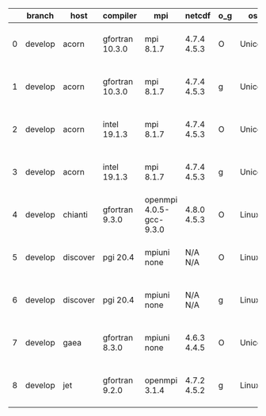 |    | branch   | host     | compiler        | mpi                     | netcdf      | o_g   | os     | build   | u_pass   | u_fail   | s_pass   | s_fail   | e_pass   | e_fail   | nuopc_pass   | nuopc_fail   | artifacts_hash                                                                                                                                                      | modified                  |
|----|----------|----------|-----------------|-------------------------|-------------|-------|--------|---------|----------|----------|----------|----------|----------|----------|--------------|--------------|---------------------------------------------------------------------------------------------------------------------------------------------------------------------|---------------------------|
|  0 | develop  | acorn    | gfortran 10.3.0 | mpi 8.1.7               | 4.7.4 4.5.3 | O     | Unicos | fail    | fail     | fail     | fail     | fail     | fail     | fail     | 0            | 50           | [artifacts](https://github.com/esmf-org/esmf-test-artifacts/tree/7924b0bcad7671e923ee906ee2e0e105832c3bbc/develop/acorn/gfortran/10.3.0/O/mpi/8.1.7)                | 2022-07-06 01:25:05 +0000 |
|  1 | develop  | acorn    | gfortran 10.3.0 | mpi 8.1.7               | 4.7.4 4.5.3 | g     | Unicos | fail    | fail     | fail     | fail     | fail     | fail     | fail     | 0            | 50           | [artifacts](https://github.com/esmf-org/esmf-test-artifacts/tree/e4356f1ebb77687002c8ad1358fef8211bb5bb04/develop/acorn/gfortran/10.3.0/g/mpi/8.1.7)                | 2022-07-06 01:26:02 +0000 |
|  2 | develop  | acorn    | intel 19.1.3    | mpi 8.1.7               | 4.7.4 4.5.3 | O     | Unicos | pass    | 13665    | 0        | 49       | 0        | 80       | 0        | 50           | 0            | [artifacts](https://github.com/esmf-org/esmf-test-artifacts/tree/12ff065b88fe7388cd07e15543773d73aa823cf9/develop/acorn/intel/19.1.3/O/mpi/8.1.7)                   | 2022-07-06 01:53:16 +0000 |
|  3 | develop  | acorn    | intel 19.1.3    | mpi 8.1.7               | 4.7.4 4.5.3 | g     | Unicos | pass    | 13665    | 0        | 49       | 0        | 80       | 0        | 50           | 0            | [artifacts](https://github.com/esmf-org/esmf-test-artifacts/tree/440260e1b93c0a4f93262805c31fce719aa2c084/develop/acorn/intel/19.1.3/g/mpi/8.1.7)                   | 2022-07-06 01:52:42 +0000 |
|  4 | develop  | chianti  | gfortran 9.3.0  | openmpi 4.0.5-gcc-9.3.0 | 4.8.0 4.5.3 | O     | Linux  | pass    | 13665    | 0        | 49       | 0        | 80       | 0        | 50           | 0            | [artifacts](https://github.com/esmf-org/esmf-test-artifacts/tree/901ca84095306f0925f1a3646c460982eef3824e/develop/chianti/gfortran/9.3.0/O/openmpi/4.0.5-gcc-9.3.0) | 2022-07-06 01:53:44 -0400 |
|  5 | develop  | discover | pgi 20.4        | mpiuni none             | N/A N/A     | O     | Linux  | fail    | fail     | fail     | fail     | fail     | fail     | fail     | 0            | 50           | [artifacts](https://github.com/esmf-org/esmf-test-artifacts/tree/ea8edb9f875cd4962b3b22c85430a52d68cbcde3/develop/discover/pgi/20.4/O/mpiuni/none)                  | 2022-07-06 01:11:40 -0400 |
|  6 | develop  | discover | pgi 20.4        | mpiuni none             | N/A N/A     | g     | Linux  | fail    | fail     | fail     | fail     | fail     | fail     | fail     | 0            | 50           | [artifacts](https://github.com/esmf-org/esmf-test-artifacts/tree/6892ecce247d8576645bed11abf85bbd99e6a310/develop/discover/pgi/20.4/g/mpiuni/none)                  | 2022-07-06 01:15:47 -0400 |
|  7 | develop  | gaea     | gfortran 8.3.0  | mpiuni none             | 4.6.3 4.4.5 | O     | Unicos | pass    | pending  | pending  | pending  | pending  | pending  | pending  | pending      | pending      | [artifacts](https://github.com/esmf-org/esmf-test-artifacts/tree/83061393e94c97a27ab20929110608f39a15c2e0/develop/gaea/gfortran/8.3.0/O/mpiuni/none)                | 2022-07-06 01:11:46 -0400 |
|  8 | develop  | jet      | gfortran 9.2.0  | openmpi 3.1.4           | 4.7.2 4.5.2 | g     | Linux  | fail    | fail     | fail     | fail     | fail     | fail     | fail     | fail         | fail         | [artifacts](https://github.com/esmf-org/esmf-test-artifacts/tree/6174c542bb53ed7c0042b0c1aa04d9d27b802763/develop/jet/gfortran/9.2.0/g/openmpi/3.1.4)               | 2022-07-06 04:03:01 +0000 |